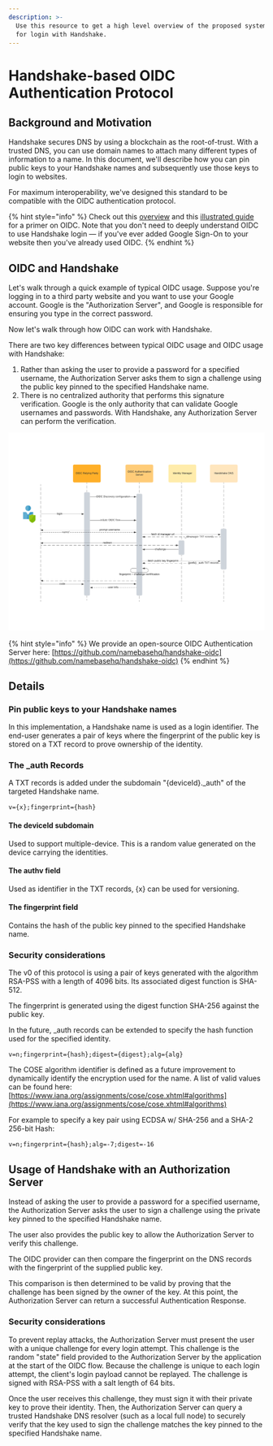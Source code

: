 ```yaml
---
description: >-
  Use this resource to get a high level overview of the proposed system design
  for login with Handshake.
---
```


# Handshake-based OIDC Authentication Protocol

## Background and Motivation

Handshake secures DNS by using a blockchain as the root-of-trust. With a trusted DNS, you can use domain names to attach many different types of information to a name. In this document, we'll describe how you can pin public keys to your Handshake names and subsequently use those keys to login to websites.

For maximum interoperability, we've designed this standard to be compatible with the OIDC authentication protocol.&#x20;

{% hint style="info" %}
Check out this [overview](https://auth0.com/docs/protocols/openid-connect-protocol) and this [illustrated guide](https://developer.okta.com/blog/2019/10/21/illustrated-guide-to-oauth-and-oidc) for a primer on OIDC. Note that you don't need to deeply understand OIDC to use Handshake login — if you've ever added Google Sign-On to your website then you've already used OIDC.
{% endhint %}

## OIDC and Handshake

Let's walk through a quick example of typical OIDC usage. Suppose you're logging in to a third party website and you want to use your Google account. Google is the "Authorization Server", and Google is responsible for ensuring you type in the correct password.

Now let's walk through how OIDC can work with Handshake.

There are two key differences between typical OIDC usage and OIDC usage with Handshake:

1. Rather than asking the user to provide a password for a specified username, the Authorization Server asks them to sign a challenge using the public key pinned to the specified Handshake name.
2. There is no centralized authority that performs this signature verification. Google is the only authority that can validate Google usernames and passwords. With Handshake, any Authorization Server can perform the verification.

![Sequence diagram outlining the OIDC Authentication flow with Handshake](<../.gitbook/assets/Sequence diagram.png>)

{% hint style="info" %}
We provide an open-source OIDC Authentication Server here: [https://github.com/namebasehq/handshake-oidc](https://github.com/namebasehq/handshake-oidc)
{% endhint %}

## Details

### Pin public keys to your Handshake names&#x20;

In this implementation, a Handshake name is used as a login identifier. The end-user generates a pair of keys where the fingerprint of the public key is stored on a TXT record to prove ownership of the identity.

### The \_auth Records

A TXT records is added under the subdomain "{deviceId}.\_auth" of the targeted Handshake name. &#x20;

```
v={x};fingerprint={hash}
```

#### The deviceId subdomain

Used to support multiple-device. This is a random value generated on the device carrying the identities.&#x20;

#### The authv field

Used as identifier in the TXT records, {x} can be used for versioning.

#### The fingerprint field

Contains the hash of the public key pinned to the specified Handshake name.&#x20;

### Security considerations

The v0 of this protocol is using a pair of keys generated with the algorithm RSA-PSS with a length of 4096 bits. Its associated digest function is SHA-512.

The  fingerprint is generated using the digest function SHA-256 against the public key.

In the future, \_auth records can be extended to specify the hash function used for the specified identity.&#x20;

```
v=n;fingerprint={hash};digest={digest};alg={alg}
```

The COSE algorithm identifier is defined as a future improvement to dynamically identify the encryption used for the name. A list of valid values can be found here: [https://www.iana.org/assignments/cose/cose.xhtml#algorithms](https://www.iana.org/assignments/cose/cose.xhtml#algorithms)

For example to specify a key pair using ECDSA w/ SHA-256 and a SHA-2 256-bit Hash:

```
v=n;fingerprint={hash};alg=-7;digest=-16
```

## Usage of Handshake with an Authorization Server

Instead of asking the user to provide a password for a specified username, the Authorization Server asks the user to sign a challenge using the private key pinned to the specified Handshake name.&#x20;

The user also provides the public key to allow the Authorization Server to verify this challenge.

The OIDC provider can then compare the fingerprint on the DNS records with the fingerprint of the supplied public key. &#x20;

This comparison is then determined to be valid by proving that the challenge has been signed by the owner of the key. At this point, the Authorization Server can return a successful Authentication Response.

### Security considerations

To prevent replay attacks, the Authorization Server must present the user with a unique challenge for every login attempt. This challenge is the random "state" field provided to the Authorization Server by the application at the start of the OIDC flow. Because the challenge is unique to each login attempt, the client's login payload cannot be replayed. The challenge is signed with RSA-PSS with a salt length of 64 bits.

Once the user receives this challenge, they must sign it with their private key to prove their identity. Then, the Authorization Server can query a trusted Handshake DNS resolver (such as a local full node) to securely verify that the key used to sign the challenge matches the key pinned to the specified Handshake name.&#x20;



